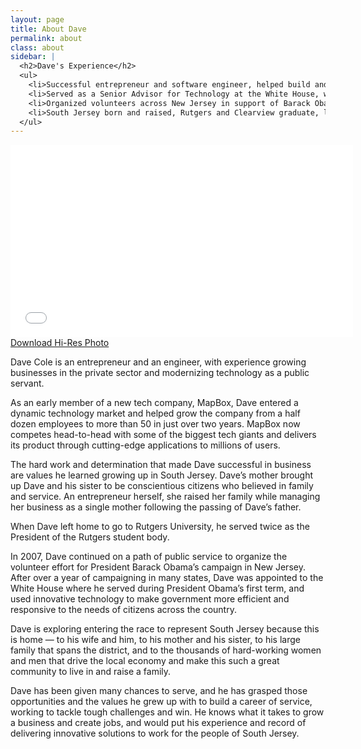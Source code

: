 ```yaml
---
layout: page
title: About Dave
permalink: about
class: about
sidebar: |
  <h2>Dave's Experience</h2>
  <ul>
    <li>Successful entrepreneur and software engineer, helped build and grow a popular technology startup</li>
    <li>Served as a Senior Advisor for Technology at the White House, worked to make government more efficient and responsive</li>
    <li>Organized volunteers across New Jersey in support of Barack Obama's 2008 campaign</li>
    <li>South Jersey born and raised, Rutgers and Clearview graduate, lives in Mantua Township</li>
  </ul>
---
```

<div class="video-container"><iframe width="548" height="308" src="//www.youtube.com/embed/qvA6DrZaD7U?rel=0&showinfo=0" frameborder="0" allowfullscreen></iframe></div>

<div class="hi-res"><a href="/img/dave-cole-hi-res-4x3.png" target="_blank">Download Hi-Res Photo</a></div>

Dave Cole is an entrepreneur and an engineer, with experience growing businesses in the private sector and modernizing technology as a public servant.

As an early member of a new tech company, MapBox, Dave entered a dynamic technology market and helped grow the company from a half dozen employees to more than 50 in just over two years. MapBox now competes head-to-head with some of the biggest tech giants and delivers its product through cutting-edge applications to millions of users.

The hard work and determination that made Dave successful in business are values he learned growing up in South Jersey. Dave’s mother brought up Dave and his sister to be conscientious citizens who believed in family and service. An entrepreneur herself, she raised her family while managing her business as a single mother following the passing of Dave’s father.

When Dave left home to go to Rutgers University, he served twice as the President of the Rutgers student body.

In 2007, Dave continued on a path of public service to organize the volunteer effort for President Barack Obama’s campaign in New Jersey. After over a year of campaigning in many states, Dave was appointed to the White House where he served during President Obama’s first term, and used innovative technology to make government more efficient and responsive to the needs of citizens across the country.

Dave is exploring entering the race to represent South Jersey because this is home — to his wife and him, to his mother and his sister, to his large family that spans the district, and to the thousands of hard-working women and men that drive the local economy and make this such a great community to live in and raise a family. 

Dave has been given many chances to serve, and he has grasped those opportunities and the values he grew up with to build a career of service, working to tackle tough challenges and win. He knows what it takes to grow a business and create jobs, and would put his experience and record of delivering innovative solutions to work for the people of South Jersey.
